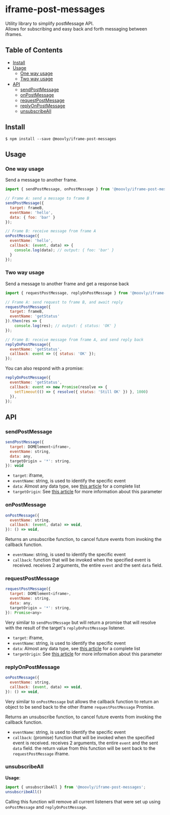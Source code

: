 # iframe-post-messages
Utility library to simplify postMessage API.\
Allows for subscribing and easy back and forth messaging between iframes.

## Table of Contents
- [Install](#install)
- [Usage](#usage)
  * [One way usage](#one-way-usage)
  * [Two way usage](#two-way-usage)
- [API](#api)
  * [sendPostMessage](#sendpostmessage)
  * [onPostMessage](#onpostmessage)
  * [requestPostMessage](#requestpostmessage)
  * [replyOnPostMessage](#replyonpostmessage)
  * [unsubscribeAll](#unsubscribeall)

## Install
```
$ npm install --save @moovly/iframe-post-messages
```

## Usage
### One way usage
Send a message to another frame.

```js
import { sendPostMessage, onPostMessage } from '@moovly/iframe-post-messages'

// Frame A: send a message to frame B
sendPostMessage({
  target: frameB,
  eventName: 'hello',
  data: { foo: 'bar' }
});

// Frame B: receive message from frame A
onPostMessage({
  eventName: 'hello',
  callback: (event, data) => {
    console.log(data); // output: { foo: 'bar' }
  }
});

```
### Two way usage
Send a message to another frame and get a response back

```js
import { requestPostMessage, replyOnPostMessage } from '@moovly/iframe-post-messages'

// Frame A: send request to frame B, and await reply
requestPostMessage({
  target: frameB,
  eventName: 'getStatus'
}).then(res => {
    console.log(res); // output: { status: 'OK' }
});

// Frame B: receive message from frame A, and send reply back
replyOnPostMessage({
  eventName: 'getStatus',
  callback: event => ({ status: 'OK' });
});
```

You can also respond with a promise:
```js
replyOnPostMessage({
  eventName: 'getStatus',
  callback: event => new Promise(resolve => {
    setTimeout(() => { resolve({ status: 'Still OK' }) }, 1000)
  }),
});
```

## API

### sendPostMessage
```js
sendPostMessage({
  target: DOMElement<iframe>,
  eventName: string,
  data: any,
  targetOrigin = '*': string,
}): void
```

- `target`: iframe,
- `eventName`: string, is used to identify the specific event
- `data`: Almost any data type, see [this article](https://developer.mozilla.org/en-US/docs/Web/API/Web_Workers_API/Structured_clone_algorithm) for a complete list
- `targetOrigin`: See [this article](https://developer.mozilla.org/en-US/docs/Web/API/Window/postMessage#Syntax) for more information about this parameter

### onPostMessage
```js
onPostMessage({
  eventName: string,
  callback: (event, data) => void,
}): () => void,
```

Returns an unsubscribe function, to cancel future events from invoking the callback function.

- `eventName`: string, is used to identify the specific event
- `callback`: function that will be invoked when the specified event is received. receives 2 arguments, the entire `event` and the sent `data` field.

### requestPostMessage
```js
requestPostMessage({
  target: DOMElement<iframe>,
  eventName: string,
  data: any,
  targetOrigin = '*': string,
}): Promise<any>
```
Very similar to `sendPostMessage` but will return a promise that will resolve with the result of the target's `replyOnPostMessage` listener.

- `target`: iframe,
- `eventName`: string, is used to identify the specific event
- `data`: Almost any data type, see [this article](https://developer.mozilla.org/en-US/docs/Web/API/Web_Workers_API/Structured_clone_algorithm) for a complete list
- `targetOrigin`: See [this article](https://developer.mozilla.org/en-US/docs/Web/API/Window/postMessage#Syntax) for more information about this parameter

### replyOnPostMessage
```js
onPostMessage({
  eventName: string,
  callback: (event, data) => void,
}): () => void,
```
Very similar to `onPostMessage` but allows the callback function to return an object to be send back to the other iframe `requestPostMessage` Promise.

Returns an unsubscribe function, to cancel future events from invoking the callback function.

- `eventName`: string, is used to identify the specific event
- `callback`: (promise) function that will be invoked when the specified event is received. receives 2 arguments, the entire `event` and the sent `data` field. the return value from this function will be sent back to the `requestPostMessage` iframe.

### unsubscribeAll
**Usage**:
```js
import { unsubscribeAll } from '@moovly/iframe-post-messages';
unsubscribeAll()
```
Calling this function will remove all current listeners that were set up using `onPostMessage` and  `replyOnPostMessage`.
